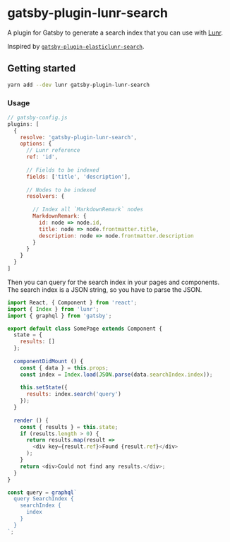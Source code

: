 # gatsby-plugin-lunr-search

A plugin for Gatsby to generate a search index that you can use with [Lunr](https://github.com/olivernn/lunr.js).

Inspired by [`gatsby-plugin-elasticlunr-search`](https://github.com/andrew-codes/gatsby-plugin-elasticlunr-search).

## Getting started

```bash
yarn add --dev lunr gatsby-plugin-lunr-search
```

### Usage

```js
// gatsby-config.js
plugins: [
  {
    resolve: 'gatsby-plugin-lunr-search',
    options: {
      // Lunr reference
      ref: 'id',
      
      // Fields to be indexed
      fields: ['title', 'description'],
      
      // Nodes to be indexed
      resolvers: {
        
        // Index all `MarkdownRemark` nodes
        MarkdownRemark: {
          id: node => node.id,
          title: node => node.frontmatter.title,
          description: node => node.frontmatter.description
        }
      }
    }
  }
]
```

Then you can query for the search index in your pages and components. The search index is a JSON string, so you have to parse the JSON.
```js
import React, { Component } from 'react';
import { Index } from 'lunr';
import { graphql } from 'gatsby';

export default class SomePage extends Component {
  state = {
    results: []
  };
  
  componentDidMount () {
    const { data } = this.props;
    const index = Index.load(JSON.parse(data.searchIndex.index));
    
    this.setState({
      results: index.search('query')
    });
  }
  
  render () {
    const { results } = this.state;
    if (results.length > 0) {
      return results.map(result => 
        <div key={result.ref}>Found {result.ref}</div>
      );
    }
    return <div>Could not find any results.</div>;
  }
}

const query = graphql`
  query SearchIndex {
    searchIndex {
      index
    }
  }
`;
```
